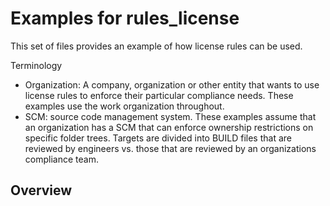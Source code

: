 # Examples for rules_license

This set of files provides an example of how license rules can be used.

Terminology
-   Organization: A company, organization or other entity that wants to use
    license rules to enforce their particular compliance needs. These examples
    use the work organization throughout.
-   SCM: source code management system. These examples assume that
    an organization has a SCM that can enforce ownership restrictions on
    specific folder trees. Targets are divided into BUILD files that are
    reviewed by engineers vs. those that are reviewed by an organizations
    compliance team.

## Overview

